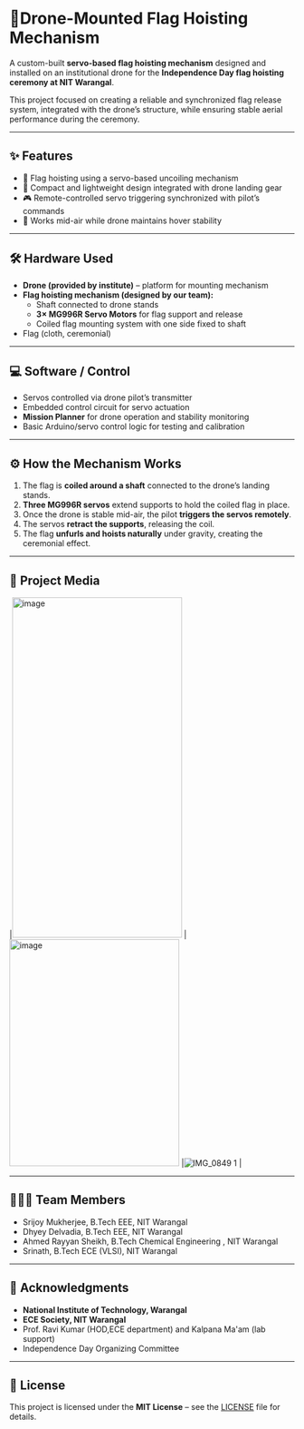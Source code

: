 # 🚁Drone-Mounted Flag Hoisting Mechanism

A custom-built **servo-based flag hoisting mechanism** designed and installed on an institutional drone for the **Independence Day flag hoisting ceremony at NIT Warangal**.  

This project focused on creating a reliable and synchronized flag release system, integrated with the drone’s structure, while ensuring stable aerial performance during the ceremony.  

---

## ✨ Features
- 🎌 Flag hoisting using a servo-based uncoiling mechanism  
- 🔧 Compact and lightweight design integrated with drone landing gear  
- 🎮 Remote-controlled servo triggering synchronized with pilot’s commands  
- 🚁 Works mid-air while drone maintains hover stability  

---

## 🛠️ Hardware Used
- **Drone (provided by institute)** – platform for mounting mechanism  
- **Flag hoisting mechanism (designed by our team):**  
  - Shaft connected to drone stands  
  - **3× MG996R Servo Motors** for flag support and release  
  - Coiled flag mounting system with one side fixed to shaft  
- Flag (cloth, ceremonial)  

---

## 💻 Software / Control
- Servos controlled via drone pilot’s transmitter  
- Embedded control circuit for servo actuation  
- **Mission Planner** for drone operation and stability monitoring  
- Basic Arduino/servo control logic for testing and calibration  

---

## ⚙️ How the Mechanism Works
1. The flag is **coiled around a shaft** connected to the drone’s landing stands.  
2. **Three MG996R servos** extend supports to hold the coiled flag in place.  
3. Once the drone is stable mid-air, the pilot **triggers the servos remotely**.  
4. The servos **retract the supports**, releasing the coil.  
5. The flag **unfurls and hoists naturally** under gravity, creating the ceremonial effect.  


---

## 📸 Project Media
|<img width="300" height="600" alt="image" src="https://github.com/user-attachments/assets/9eb8f4e0-b035-47c7-8254-024ac42541fe" />
 |<img width="300" height="400" alt="image" src="https://github.com/user-attachments/assets/810f3ad0-9262-42cc-ae8d-995919d0639f" />
 |![IMG_0849 1](https://github.com/user-attachments/assets/15375c28-9c45-4070-859e-993c6c0f46ab)
|

---

## 👨‍👩‍👦 Team Members
- Srijoy Mukherjee, B.Tech EEE, NIT Warangal  
- Dhyey Delvadia, B.Tech EEE, NIT Warangal  
- Ahmed Rayyan Sheikh, B.Tech Chemical Engineering , NIT Warangal 
- Srinath, B.Tech ECE (VLSI), NIT Warangal

---

## 🙏 Acknowledgments
- **National Institute of Technology, Warangal**  
- **ECE Society, NIT Warangal**  
- Prof. Ravi Kumar (HOD,ECE department) and Kalpana Ma'am (lab support)  
- Independence Day Organizing Committee  

---

## 📜 License
This project is licensed under the **MIT License** – see the [LICENSE](./LICENSE) file for details.  
